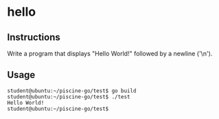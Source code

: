 
# hello

## Instructions

Write a program that displays "Hello World!" followed by a newline ('\n').

## Usage

```
student@ubuntu:~/piscine-go/test$ go build
student@ubuntu:~/piscine-go/test$ ./test
Hello World!
student@ubuntu:~/piscine-go/test$
```